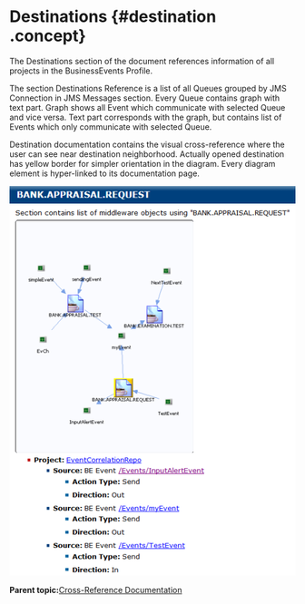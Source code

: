 # Destinations {#destination .concept}

The Destinations section of the document references information of all projects in the BusinessEvents Profile.

The section Destinations Reference is a list of all Queues grouped by JMS Connection in JMS Messages section. Every Queue contains graph with text part. Graph shows all Event which communicate with selected Queue and vice versa. Text part corresponds with the graph, but contains list of Events which only communicate with selected Queue.

Destination documentation contains the visual cross-reference where the user can see near destination neighborhood. Actually opened destination has yellow border for simpler orientation in the diagram. Every diagram element is hyper-linked to its documentation page.

![Example of Queue detail](img/QueuesCross.png "Example of Queue detail")

**Parent topic:**[Cross-Reference Documentation](../../../modules/bebe/output/CrossReferenceDocumentation.md)

